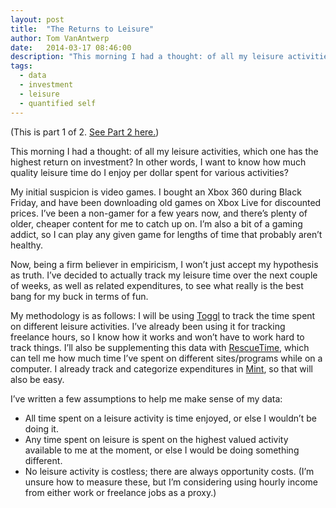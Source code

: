 ```yaml
---
layout: post
title:  "The Returns to Leisure"
author: Tom VanAntwerp
date:   2014-03-17 08:46:00
description: "This morning I had a thought: of all my leisure activities, which one has the highest return on investment? In other words, I want to know how much quality leisure time do I enjoy per dollar spent for various activities?"
tags:
  - data
  - investment
  - leisure
  - quantified self
---
```

(This is part 1 of 2. [See Part 2 here.](http://www.tomvanantwerp.com/returns-leisure-part-2/))

This morning I had a thought: of all my leisure activities, which one has the highest return on investment? In other words, I want to know how much quality leisure time do I enjoy per dollar spent for various activities?

My initial suspicion is video games. I bought an Xbox 360 during Black Friday, and have  been downloading old games on Xbox Live for discounted prices. I’ve been a non-gamer for a few years now, and there’s plenty of older, cheaper content for me to catch up on. I’m also a bit of a gaming addict, so I can play any given game for lengths of time that probably aren’t healthy.

Now, being a firm believer in empiricism, I won’t just accept my hypothesis as truth. I’ve decided to actually track my leisure time over the next couple of weeks, as well as related expenditures, to see what really is the best bang for my buck in terms of fun.

My methodology is as follows: I will be using [Toggl](https://toggl.com/) to track the time spent on different leisure activities. I’ve already been using it for tracking freelance hours, so I know how it works and won’t have to work hard to track things. I’ll also be supplementing this data with [RescueTime](https://www.rescuetime.com/), which can tell me how much time I’ve spent on different sites/programs while on a computer. I already track and categorize expenditures in [Mint](https://www.mint.com/), so that will also be easy.

I’ve written a few assumptions to help me make sense of my data:

* All time spent on a leisure activity is time enjoyed, or else I wouldn’t be doing it.
* Any time spent on leisure is spent on the highest valued activity available to me at the moment, or else I would be doing something different.
* No leisure activity is costless; there are always opportunity costs. (I’m unsure how to measure these, but I’m considering using hourly income from either work or freelance jobs as a proxy.)
